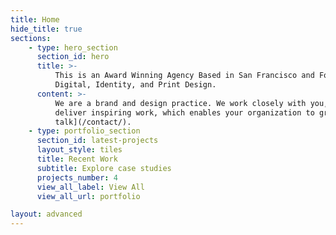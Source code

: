 ```yaml
---
title: Home
hide_title: true
sections:
    - type: hero_section
      section_id: hero
      title: >-
          This is an Award Winning Agency Based in San Francisco and Focusing on
          Digital, Identity, and Print Design.
      content: >-
          We are a brand and design practice. We work closely with you, your team to
          deliver inspiring work, which enables your organization to grow. [Let's
          talk](/contact/).
    - type: portfolio_section
      section_id: latest-projects
      layout_style: tiles
      title: Recent Work
      subtitle: Explore case studies
      projects_number: 4
      view_all_label: View All
      view_all_url: portfolio

layout: advanced
---
```

